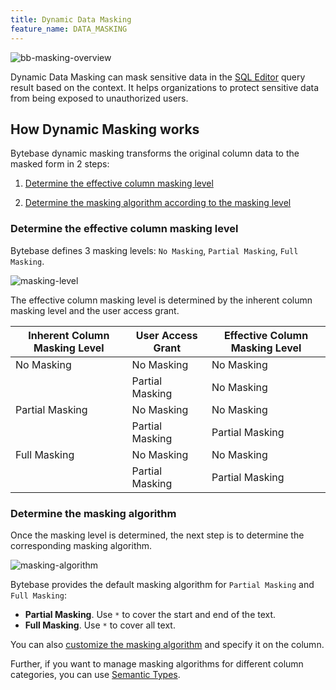 ```yaml
---
title: Dynamic Data Masking
feature_name: DATA_MASKING
---
```


<TutorialBlock url="/docs/tutorials/data-masking" title="Step-by-Step Guide to Data Masking" />

![bb-masking-overview](/content/docs/security/data-masking/bb-masking-overview.webp)

Dynamic Data Masking can mask sensitive data in the [SQL Editor](/docs/sql-editor/overview) query result based on the context. It helps
organizations to protect sensitive data from being exposed to unauthorized users.

## How Dynamic Masking works

Bytebase dynamic masking transforms the original column data to the masked form in 2 steps:

1. [Determine the effective column masking level](#determine-the-effective-column-masking-level)

1. [Determine the masking algorithm according to the masking level](#determine-the-masking-algorithm)

### Determine the effective column masking level

Bytebase defines 3 masking levels: `No Masking`, `Partial Masking`, `Full Masking`.

![masking-level](/content/docs/security/data-masking/masking-level.webp)

The effective column masking level is determined by the inherent column masking level and the user access grant.

| Inherent Column Masking Level | User Access Grant | Effective Column Masking Level |
| ----------------------------- | ----------------- | ------------------------------ |
| No Masking                    | No Masking        | No Masking                     |
|                               | Partial Masking   | No Masking                     |
| Partial Masking               | No Masking        | No Masking                     |
|                               | Partial Masking   | Partial Masking                |
| Full Masking                  | No Masking        | No Masking                     |
|                               | Partial Masking   | Partial Masking                |

### Determine the masking algorithm

Once the masking level is determined, the next step is to determine the corresponding masking algorithm.

![masking-algorithm](/content/docs/security/data-masking/masking-algorithm.webp)

Bytebase provides the default masking algorithm for `Partial Masking` and `Full Masking`:

- **Partial Masking**. Use `*` to cover the start and end of the text.
- **Full Masking**. Use `*` to cover all text.

You can also [customize the masking algorithm](../masking-algorithm) and specify it on the column.

Further, if you want to manage masking algorithms for different column categories, you can use
[Semantic Types](../semantic-types).

